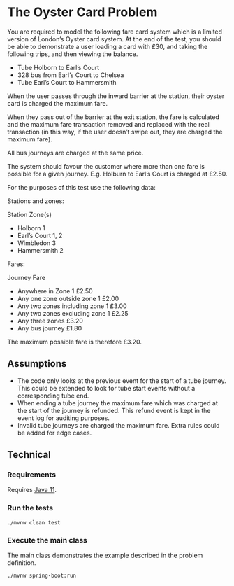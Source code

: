 # The Oyster Card Problem

You are required to model the following fare card system which is a limited version of London’s Oyster card system. At
the end of the test, you should be able to demonstrate a user loading a card with £30, and taking the following trips,
and then viewing the balance.

- Tube Holborn to Earl’s Court
- 328 bus from Earl’s Court to Chelsea
- Tube Earl’s Court to Hammersmith

When the user passes through the inward barrier at the station, their oyster card is charged the maximum fare.

When they pass out of the barrier at the exit station, the fare is calculated and the maximum fare transaction removed
and replaced with the real transaction (in this way, if the user doesn’t swipe out, they are charged the maximum fare).

All bus journeys are charged at the same price.

The system should favour the customer where more than one fare is possible for a given journey. E.g. Holburn to Earl’s
Court is charged at £2.50.

For the purposes of this test use the following data:

Stations and zones:

Station Zone(s)

- Holborn 1
- Earl’s Court 1, 2
- Wimbledon 3
- Hammersmith 2

Fares:

Journey Fare

- Anywhere in Zone 1 £2.50
- Any one zone outside zone 1 £2.00
- Any two zones including zone 1 £3.00
- Any two zones excluding zone 1 £2.25
- Any three zones £3.20
- Any bus journey £1.80

The maximum possible fare is therefore £3.20.

## Assumptions

- The code only looks at the previous event for the start of a tube journey. This could be extended to look for tube start
  events without a corresponding tube end.
- When ending a tube journey the maximum fare which was charged at the start of the journey is refunded. This refund
  event is kept in the event log for auditing purposes.
- Invalid tube journeys are charged the maximum fare. Extra rules could be added for edge cases.

## Technical

### Requirements

Requires [Java 11](https://adoptopenjdk.net/).

### Run the tests

```shell
./mvnw clean test
```

### Execute the main class

The main class demonstrates the example described in the problem definition.

```shell
./mvnw spring-boot:run
```
